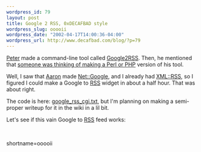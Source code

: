 ```yaml
--- 
wordpress_id: 79
layout: post
title: Google 2 RSS, 0xDECAFBAD style
wordpress_slug: ooooii
wordpress_date: "2002-04-17T14:00:36-04:00"
wordpress_url: http://www.decafbad.com/blog/?p=79
---
```

<p><a href="http://www.razorsoft.net/weblog/">Peter</a> made a command-line tool called <a href="http://www.razorsoft.net/weblog/stories/2002/04/13/google2rss.html">Google2RSS</a>.  Then, he mentioned that <a href="http://www.patandkat.com/pat/weblog/2002/04/13.php#a535">someone was thinking of making a Perl or <a href="http://www.decafbad.com/twiki/bin/view/Main/PHP">PHP</a></a> version of his tool.</p>
<p>Well, I saw that <a href="http://aaronland.info/weblog">Aaron</a> made <a href="http://search.cpan.org/search?dist=Net-Google">Net::Google</a>, and I already had <a href="http://search.cpan.org/search?dist=XML-RSS">XML::RSS</a>, so I figured I could make a Google to <a href="http://www.decafbad.com/twiki/bin/view/Main/RSS">RSS</a> widget in about a half hour.  That was about right.</p>
<p>The code is here: <a href="http://www.decafbad.com/web-services/url-based/google_rss_cgi.txt">google_rss_cgi.txt</a>, but I'm planning on making a semi-proper writeup for it in the wiki in a lil bit.</p>
<p>Let's see if this vain Google to <a href="http://www.decafbad.com/twiki/bin/view/Main/RSS">RSS</a> feed works:</p>
<p><!--#include virtual="/web-services/url-based/rss_display.cgi?src=http%3A%2F%2Fwww.decafbad.com%2Fweb-services%2Furl-based%2Fgoogle_rss.cgi%3Fquery%3Dlink%3AXGnxCbayl9UC%3Awww.decafbad.com%2F%26title%3DLinks+to+0xDECAFBAD%26description%3DTop%252010%2520Links%2520to%25200xDECAFBAD%26" --><br />
</p>
<!--more-->
shortname=ooooii
